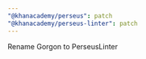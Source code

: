```yaml
---
"@khanacademy/perseus": patch
"@khanacademy/perseus-linter": patch
---
```


Rename Gorgon to PerseusLinter
